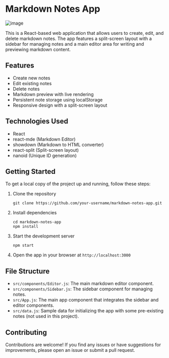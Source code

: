 # Markdown Notes App

![image](https://github.com/AWESOME04/notes-app/assets/102630199/eae1c56e-1c9e-43ad-94e2-db0cd4ff117d)

This is a React-based web application that allows users to create, edit, and delete markdown notes. The app features a split-screen layout with a sidebar for managing notes and a main editor area for writing and previewing markdown content.

## Features

- Create new notes
- Edit existing notes
- Delete notes
- Markdown preview with live rendering
- Persistent note storage using localStorage
- Responsive design with a split-screen layout

## Technologies Used

- React
- react-mde (Markdown Editor)
- showdown (Markdown to HTML converter)
- react-split (Split-screen layout)
- nanoid (Unique ID generation)

## Getting Started

To get a local copy of the project up and running, follow these steps:

1. Clone the repository
   ```
   git clone https://github.com/your-username/markdown-notes-app.git
   ```

2. Install dependencies
   ```
   cd markdown-notes-app
   npm install
   ```

3. Start the development server
   ```
   npm start
   ```

4. Open the app in your browser at `http://localhost:3000`



  
## File Structure

- `src/components/Editor.js`: The main markdown editor component.
- `src/components/Sidebar.js`: The sidebar component for managing notes.
- `src/App.js`: The main app component that integrates the sidebar and editor components.
- `src/data.js`: Sample data for initializing the app with some pre-existing notes (not used in this project).

## Contributing

Contributions are welcome! If you find any issues or have suggestions for improvements, please open an issue or submit a pull request.


